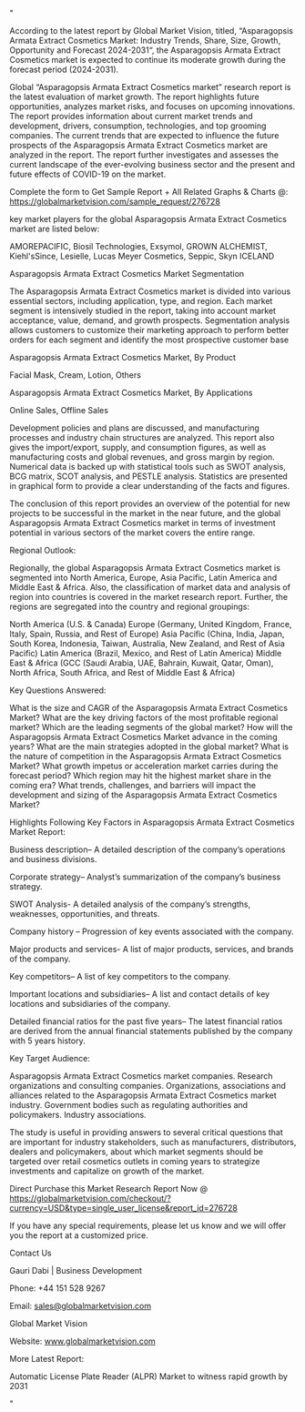 "

According to the latest report by Global Market Vision, titled, “Asparagopsis Armata Extract Cosmetics Market: Industry Trends, Share, Size, Growth, Opportunity and Forecast 2024-2031“, the Asparagopsis Armata Extract Cosmetics market is expected to continue its moderate growth during the forecast period (2024-2031).

Global “Asparagopsis Armata Extract Cosmetics market” research report is the latest evaluation of market growth. The report highlights future opportunities, analyzes market risks, and focuses on upcoming innovations. The report provides information about current market trends and development, drivers, consumption, technologies, and top grooming companies. The current trends that are expected to influence the future prospects of the Asparagopsis Armata Extract Cosmetics market are analyzed in the report. The report further investigates and assesses the current landscape of the ever-evolving business sector and the present and future effects of COVID-19 on the market.

Complete the form to Get Sample Report + All Related Graphs & Charts @: https://globalmarketvision.com/sample_request/276728

key market players for the global Asparagopsis Armata Extract Cosmetics market are listed below:

AMOREPACIFIC, Biosil Technologies, Exsymol, GROWN ALCHEMIST, Kiehl'sSince, Lesielle, Lucas Meyer Cosmetics, Seppic, Skyn ICELAND

Asparagopsis Armata Extract Cosmetics Market Segmentation

The Asparagopsis Armata Extract Cosmetics market is divided into various essential sectors, including application, type, and region. Each market segment is intensively studied in the report, taking into account market acceptance, value, demand, and growth prospects. Segmentation analysis allows customers to customize their marketing approach to perform better orders for each segment and identify the most prospective customer base

Asparagopsis Armata Extract Cosmetics Market, By Product

Facial Mask, Cream, Lotion, Others

Asparagopsis Armata Extract Cosmetics Market, By Applications

Online Sales, Offline Sales

Development policies and plans are discussed, and manufacturing processes and industry chain structures are analyzed. This report also gives the import/export, supply, and consumption figures, as well as manufacturing costs and global revenues, and gross margin by region. Numerical data is backed up with statistical tools such as SWOT analysis, BCG matrix, SCOT analysis, and PESTLE analysis. Statistics are presented in graphical form to provide a clear understanding of the facts and figures.

The conclusion of this report provides an overview of the potential for new projects to be successful in the market in the near future, and the global Asparagopsis Armata Extract Cosmetics market in terms of investment potential in various sectors of the market covers the entire range.

Regional Outlook:

Regionally, the global Asparagopsis Armata Extract Cosmetics market is segmented into North America, Europe, Asia Pacific, Latin America and Middle East & Africa. Also, the classification of market data and analysis of region into countries is covered in the market research report. Further, the regions are segregated into the country and regional groupings:

North America (U.S. & Canada)
Europe (Germany, United Kingdom, France, Italy, Spain, Russia, and Rest of Europe)
Asia Pacific (China, India, Japan, South Korea, Indonesia, Taiwan, Australia, New Zealand, and Rest of Asia Pacific)
Latin America (Brazil, Mexico, and Rest of Latin America)
Middle East & Africa (GCC (Saudi Arabia, UAE, Bahrain, Kuwait, Qatar, Oman), North Africa, South Africa, and Rest of Middle East & Africa)

Key Questions Answered:

What is the size and CAGR of the Asparagopsis Armata Extract Cosmetics Market?
What are the key driving factors of the most profitable regional market?
Which are the leading segments of the global market?
How will the Asparagopsis Armata Extract Cosmetics Market advance in the coming years?
What are the main strategies adopted in the global market?
What is the nature of competition in the Asparagopsis Armata Extract Cosmetics Market?
What growth impetus or acceleration market carries during the forecast period?
Which region may hit the highest market share in the coming era?
What trends, challenges, and barriers will impact the development and sizing of the Asparagopsis Armata Extract Cosmetics Market?

Highlights Following Key Factors in Asparagopsis Armata Extract Cosmetics Market Report:

Business description– A detailed description of the company’s operations and business divisions.

Corporate strategy– Analyst’s summarization of the company’s business strategy.

SWOT Analysis- A detailed analysis of the company’s strengths, weaknesses, opportunities, and threats.

Company history – Progression of key events associated with the company.

Major products and services- A list of major products, services, and brands of the company.

Key competitors– A list of key competitors to the company.

Important locations and subsidiaries– A list and contact details of key locations and subsidiaries of the company.

Detailed financial ratios for the past five years– The latest financial ratios are derived from the annual financial statements published by the company with 5 years history.

Key Target Audience:

Asparagopsis Armata Extract Cosmetics market companies.
Research organizations and consulting companies.
Organizations, associations and alliances related to the Asparagopsis Armata Extract Cosmetics market industry.
Government bodies such as regulating authorities and policymakers.
Industry associations.

The study is useful in providing answers to several critical questions that are important for industry stakeholders, such as manufacturers, distributors, dealers and policymakers, about which market segments should be targeted over retail cosmetics outlets in coming years to strategize investments and capitalize on growth of the market.

Direct Purchase this Market Research Report Now @ https://globalmarketvision.com/checkout/?currency=USD&type=single_user_license&report_id=276728

If you have any special requirements, please let us know and we will offer you the report at a customized price.

Contact Us

Gauri Dabi | Business Development

Phone: +44 151 528 9267

Email: sales@globalmarketvision.com

Global Market Vision

Website: www.globalmarketvision.com




More Latest Report:

Automatic License Plate Reader (ALPR) Market to witness rapid growth by 2031

"
